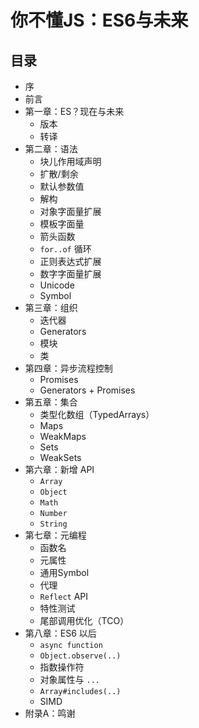 # 你不懂JS：ES6与未来

## 目录

* 序
* 前言
* 第一章：ES？现在与未来
	* 版本
	* 转译
* 第二章：语法
	* 块儿作用域声明
	* 扩散/剩余
	* 默认参数值
	* 解构
	* 对象字面量扩展
	* 模板字面量
	* 箭头函数
	* `for..of` 循环
	* 正则表达式扩展
	* 数字字面量扩展
	* Unicode
	* Symbol
* 第三章：组织
	* 迭代器
	* Generators
	* 模块
	* 类
* 第四章：异步流程控制
	* Promises
	* Generators + Promises
* 第五章：集合
	* 类型化数组（TypedArrays）
	* Maps
	* WeakMaps
	* Sets
	* WeakSets
* 第六章：新增 API
	* `Array`
	* `Object`
	* `Math`
	* `Number`
	* `String`
* 第七章：元编程
	* 函数名
	* 元属性
	* 通用Symbol
	* 代理
	* `Reflect` API
	* 特性测试
	* 尾部调用优化（TCO）
* 第八章：ES6 以后
	* `async function`
	* `Object.observe(..)`
	* 指数操作符
	* 对象属性与 `...`
	* `Array#includes(..)`
	* SIMD
* 附录A：鸣谢
